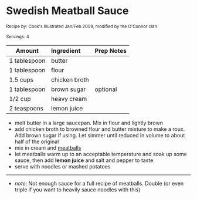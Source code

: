 # Swedish Meatball Sauce

<small>Recipe by: Cook's Illustrated Jan/Feb 2009, modified by the O'Connor clan</small>

<small>Servings: 4</small>

| Amount       | Ingredient    | Prep Notes |
| ------------ | :------------ | :--------- |
| 1 tablespoon | butter        |            |
| 1 tablespoon | flour         |            |
| 1.5 cups     | chicken broth |            |
| 1 tablespoon | brown sugar   | optional   |
| 1/2 cup      | heavy cream   |            |
| 2 teaspoons  | lemon juice   |            |

- melt butter in a large saucepan. Mix in flour and lightly brown
- add chicken broth to browned flour and butter mixture to make a roux. Add brown sugar if using. Let simmer until reduced in volume to about half of the original
- mix in cream and [meatballs](bakedMeatballs.md)
- let meatballs warm up to an acceptable temperature and soak up some sauce, then add **lemon juice** and salt and pepper to taste.
- serve with noodles or mashed potatoes

---

- _note_: Not enough sauce for a full recipe of meatballs. Double (or even triple if you want to heavily sauce noodles with this)

<!-- Tags:
- meatballs
- sauce
- easy
-->